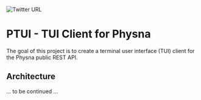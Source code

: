 ![Twitter URL](https://img.shields.io/badge/Twitter-1DA1F2?style=for-the-badge&logo=twitter&logoColor=white&url=https%3A%2F%2Ftwitter.com%2Fjchultarsky101)

# PTUI - TUI Client for Physna

The goal of this project is to create a terminal user interface (TUI) client for the Physna public REST API.

## Architecture

... to be continued ...